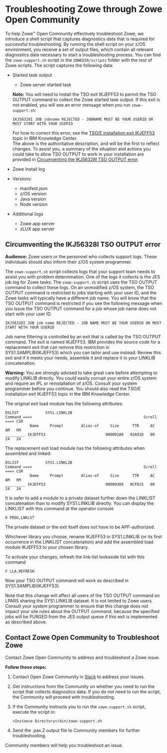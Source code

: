 # Troubleshooting Zowe through Zowe Open Community

To help Zowe&trade; Open Community effectively troubleshoot Zowe, we introduce a shell script that captures diagnostics data that is required for successful troubleshooting. By running the shell script on your z/OS environment, you receive a set of output files, which contain all relevant diagnostics data necessary to start a troubleshooting process. You can find the `zowe-support.sh` script in the `ZOWEDIR/scripts` folder with the rest of Zowe scripts. The script captures the following data:

 - Started task output
    - Zowe server started task
    <!-- - Zowe Cross Memory started task (STC) - Not currently collected -->
    **Note:** You will need to install the TSO exit IKJEFF53 to permit the TSO OUTPUT command to collect the Zowe started task output.  If this exit is not enabled, you will see an error message when you run `zowe-support.sh`:
    
     ```
    IKJ56328I JOB jobname REJECTED - JOBNAME MUST BE YOUR USERID OR MUST START WITH YOUR USERID
    ```
    For how to correct this error, see the [TSO/E installation exit IKJEFF53](https://www.ibm.com/support/knowledgecenter/SSLTBW_2.2.0/com.ibm.zos.v2r2.e0ze100/ikjeff53.htm) topic in IBM Knowledge Center.  
    The above is the authoritative description, and will be the first to reflect changes.  To assist you, a summary of the situation and actions you could take to allow TSO OUTPUT to work in your installation are provided in [Circumventing the IKJ56328I TSO OUTPUT error](#circumventing-the-ikj56328i-tso-output-error).
    
 - Zowe Install log
 - Versions:
    - manifest.json
    - z/OS version
    - Java version
    - Node version
 - Additional logs
    - Zowe app server 
    - zLUX app server
<!-- - Process list with CPU info with the following data points: 
   - Running command and all arguments of the command
   - Real time that has elapsed since the process started
   - Job name
   - Process ID as a decimal number
   - Parent process ID as a decimal number
   - Processor time that the process used
   - Process user ID (in a form of user name if possible, or as a decimal user ID if not possible) Not working -->

## Circumventing the IKJ56328I TSO OUTPUT error

**Audience:** Zowe users or the personnel who collects support logs.  These individuals should also inform their z/OS system programmer.  

The `zowe-support.sh` script collects logs that your support team needs to assist you with problem determination.  One of the logs it collects is the JES job log for Zowe tasks.  The `zowe-support.sh` script uses the TSO OUTPUT command to collect these logs.  On an unmodified z/OS system, the TSO OUTPUT command is restricted to jobs starting with your user ID, and the Zowe tasks will typically have a different job name.  You will know that the TSO OUTPUT command is restricted if you see the following message when you issue the TSO OUTPUT command for a job whose job name does not start with your user ID.   

```
IKJ56328I JOB job name REJECTED - JOB NAME MUST BE YOUR USERID OR MUST START WITH YOUR USERID
```

Job name filtering is controlled by an exit that is called by the TSO OUTPUT command.  The exit is named IKJEFF53.  IBM provides the source code for a replacement exit that can remove this restriction in SYS1.SAMPLIB(IKJEFF53) which you can tailor and use instead.  Review this exit and if it meets your needs, assemble it and replace it in your LINKLIB concatenation.  

**Warning:**  You are strongly advised to take great care before attempting to modify LINKLIB directly. You could easily corrupt your entire z/OS system and require an IPL or reinstallation of z/OS.  Consult your system programmer before you continue.  You should also read the TSO/E installation exit IKJEFF53 topic in the IBM Knowledge Center.  

The original exit load module has the following attributes:

```
DSLIST            SYS1.LINKLIB                          
Command ===>                                                  Scroll ===> CSR 
           Name     Prompt        Alias-of     Size      TTR     AC   AM   RM 
_________ IKJEFF53                           000002A0   03A91D   00    24   24 
```
The replacement exit load module has the following attributes when assembled and linked:

```
DSLIST            SYS1.LINKLIB                          
Command ===>                                                  Scroll ===> CSR 
           Name     Prompt        Alias-of     Size      TTR     AC   AM   RM 
_________ IKJEFF53                           00000380   0CF015   00    24   24 
```
It is safer to add a module to a private dataset further down the LINKLIST concatenation than to modify SYS1.LINKLIB directly.  You can display the LINKLIST with this command at the operator console
```
D PROG,LNKLST
```
The private dataset or the exit itself does not have to be APF-authorized.

Whichever library you choose, rename IKJEFF53 in SYS1.LINKLIB  (or its first occurrence in the LINKLIST concatenation) and add the assembled load module IKJEFF53 to your chosen library.  

To activate your changes, refresh the link-list lookaside list with this command
```
F LLA,REFRESH    
``` 
Now your TSO OUTPUT command will work as described in SYS1.SAMPLIB(IKJEFF53). 

Note that this change will affect all users of the TSO OUTPUT command on LPARS sharing the SYS1.LINKLIB dataset.  It is not limited to Zowe users.  Consult your system programmer to ensure that this change does not impact your site rules about the OUTPUT command, because the specified jobs will be PURGED from the JES output queue if this exit is implemented as described above.  

## Contact Zowe Open Community to Troubleshoot Zowe

Contact Zowe Open Community to address and troubleshoot a Zowe issue.

**Follow these steps:**

1. Contact Open Zowe Community in [Slack](https://app.slack.com/client/T1BAJVCTY/C1BAK03LN) to address your issues.

2. Get instructions from the Community on whether you need to run the  script that collects diagnostics data. If you do not need to run the script, the Community will proceed with troubleshooting.

3. If the Community instructs you to run the `zowe-support.sh` script, execute the script in:
   ```
   <Instance Directory>/bin/zowe-support.sh
   ```
4. Send the .pax.Z output file to Community members for further troubleshooting.

Community members will help you troubleshoot an issue.
